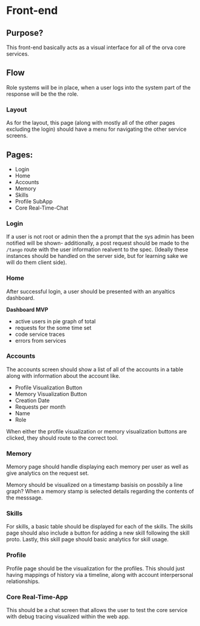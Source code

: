 # Front-end
## Purpose?
This front-end basically acts as a visual interface for all of the orva core services. 

## Flow
Role systems will be in place, when a user logs into the system part of the response will be the the role.

### Layout
As for the layout, this page (along with mostly all of the other pages excluding the login) should have a menu for navigating the other service screens. 

## Pages:
- Login
- Home
- Accounts 
- Memory
- Skills
- Profile SubApp
- Core Real-Time-Chat

### Login
If a user is not root or admin then the a prompt that the sys admin has been notified will be shown- additionally, a post request should be made to the `/tango` route with the user information realvent to the spec. (Ideally these instances should be handled on the server side, but for learning sake we will do them client side).  

### Home
After successful login, a user should be presented with an anyaltics dashboard. 

__Dashboard MVP__
- active users in pie graph of total
- requests for the some time set
- code service traces 
- errors from services

### Accounts
The accounts screen should show a list of all of the accounts in a table along with information about the account like.
- Profile Visualization Button
- Memory Visualization Button
- Creation Date
- Requests per month
- Name
- Role

When either the profile visualization or memory visualization buttons are clicked, they should route to the correct tool.

### Memory
Memory page should handle displaying each memory per user as well as give analytics on the request set.

Memory should be visualized on a timestamp basisis on possbily a line graph? When a memory stamp is selected details regarding the contents of the messsage. 

### Skills
For skills, a basic table should be displayed for each of the skills. The skills page should also include a button for adding a new skill following the skill proto. Lastly, this skill page should basic analytics for skill usage.

### Profile
Profile page should be the visualization for the profiles. This should just having mappings of history via a timeline, along with account interpersonal relationships.

### Core Real-Time-App
This should be a chat screen that allows the user to test the core service with debug tracing visualized within the web app.